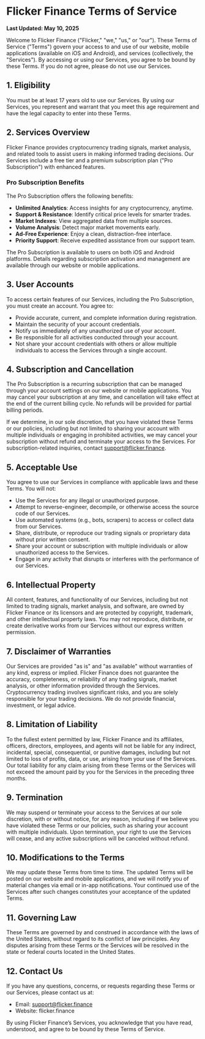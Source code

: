 # Flicker Finance Terms of Service

**Last Updated: May 10, 2025**

Welcome to Flicker Finance ("Flicker," "we," "us," or "our"). These Terms of Service ("Terms") govern your access to and use of our website, mobile applications (available on iOS and Android), and services (collectively, the "Services"). By accessing or using our Services, you agree to be bound by these Terms. If you do not agree, please do not use our Services.

## 1. Eligibility

You must be at least 17 years old to use our Services. By using our Services, you represent and warrant that you meet this age requirement and have the legal capacity to enter into these Terms.

## 2. Services Overview

Flicker Finance provides cryptocurrency trading signals, market analysis, and related tools to assist users in making informed trading decisions. Our Services include a free tier and a premium subscription plan ("Pro Subscription") with enhanced features.

### Pro Subscription Benefits

The Pro Subscription offers the following benefits:

- **Unlimited Analytics**: Access insights for any cryptocurrency, anytime.
- **Support & Resistance**: Identify critical price levels for smarter trades.
- **Market Indexes**: View aggregated data from multiple sources.
- **Volume Analysis**: Detect major market movements early.
- **Ad-Free Experience**: Enjoy a clean, distraction-free interface.
- **Priority Support**: Receive expedited assistance from our support team.

The Pro Subscription is available to users on both iOS and Android platforms. Details regarding subscription activation and management are available through our website or mobile applications.

## 3. User Accounts

To access certain features of our Services, including the Pro Subscription, you must create an account. You agree to:

- Provide accurate, current, and complete information during registration.
- Maintain the security of your account credentials.
- Notify us immediately of any unauthorized use of your account.
- Be responsible for all activities conducted through your account.
- Not share your account credentials with others or allow multiple individuals to access the Services through a single account.

## 4. Subscription and Cancellation

The Pro Subscription is a recurring subscription that can be managed through your account settings on our website or mobile applications. You may cancel your subscription at any time, and cancellation will take effect at the end of the current billing cycle. No refunds will be provided for partial billing periods. 

If we determine, in our sole discretion, that you have violated these Terms or our policies, including but not limited to sharing your account with multiple individuals or engaging in prohibited activities, we may cancel your subscription without refund and terminate your access to the Services. For subscription-related inquiries, contact support@flicker.finance.

## 5. Acceptable Use

You agree to use our Services in compliance with applicable laws and these Terms. You will not:

- Use the Services for any illegal or unauthorized purpose.
- Attempt to reverse-engineer, decompile, or otherwise access the source code of our Services.
- Use automated systems (e.g., bots, scrapers) to access or collect data from our Services.
- Share, distribute, or reproduce our trading signals or proprietary data without prior written consent.
- Share your account or subscription with multiple individuals or allow unauthorized access to the Services.
- Engage in any activity that disrupts or interferes with the performance of our Services.

## 6. Intellectual Property

All content, features, and functionality of our Services, including but not limited to trading signals, market analysis, and software, are owned by Flicker Finance or its licensors and are protected by copyright, trademark, and other intellectual property laws. You may not reproduce, distribute, or create derivative works from our Services without our express written permission.

## 7. Disclaimer of Warranties

Our Services are provided "as is" and "as available" without warranties of any kind, express or implied. Flicker Finance does not guarantee the accuracy, completeness, or reliability of any trading signals, market analysis, or other information provided through the Services. Cryptocurrency trading involves significant risks, and you are solely responsible for your trading decisions. We do not provide financial, investment, or legal advice.

## 8. Limitation of Liability

To the fullest extent permitted by law, Flicker Finance and its affiliates, officers, directors, employees, and agents will not be liable for any indirect, incidental, special, consequential, or punitive damages, including but not limited to loss of profits, data, or use, arising from your use of the Services. Our total liability for any claim arising from these Terms or the Services will not exceed the amount paid by you for the Services in the preceding three months.

## 9. Termination

We may suspend or terminate your access to the Services at our sole discretion, with or without notice, for any reason, including if we believe you have violated these Terms or our policies, such as sharing your account with multiple individuals. Upon termination, your right to use the Services will cease, and any active subscriptions will be canceled without refund.

## 10. Modifications to the Terms

We may update these Terms from time to time. The updated Terms will be posted on our website and mobile applications, and we will notify you of material changes via email or in-app notifications. Your continued use of the Services after such changes constitutes your acceptance of the updated Terms.

## 11. Governing Law

These Terms are governed by and construed in accordance with the laws of the United States, without regard to its conflict of law principles. Any disputes arising from these Terms or the Services will be resolved in the state or federal courts located in the United States.

## 12. Contact Us

If you have any questions, concerns, or requests regarding these Terms or our Services, please contact us at:

- Email: support@flicker.finance
- Website: flicker.finance

By using Flicker Finance’s Services, you acknowledge that you have read, understood, and agree to be bound by these Terms of Service.
